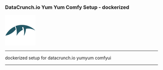 ### DataCrunch.io Yum Yum Comfy Setup -  dockerized

<img src="https://github.com/ddesmond/datacrunch-templates/blob/main/assets/dclogo.png?raw=true" width="100">

<hr>

dockerized setup for datacrunch.io yumyum comfyui

<hr>


